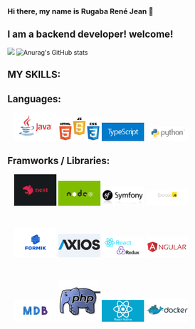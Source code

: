 ### Hi there, my name is Rugaba René Jean 👋

## I am a backend developer! welcome!
![](https://github-profile-summary-cards.vercel.app/api/cards/profile-details?username=ReneRugaba&theme=monokai)
![Anurag's GitHub stats](https://github-readme-stats.vercel.app/api?username=ReneRugaba&theme=calm&show_icons=true)



## MY SKILLS:

## Languages:
<div  style="margin: 15px" width="100%">
<img  width="20%" src="https://github.com/ReneRugaba/ReneRugaba/blob/main/img/java-logo.jpg"/>
<img  width="20%" src="https://github.com/ReneRugaba/ReneRugaba/blob/main/img/html-css-js.jpg"/>
<img  width="20%" src="https://github.com/ReneRugaba/ReneRugaba/blob/main/img/typescript.png"/>
<img  width="20%" src="https://github.com/ReneRugaba/ReneRugaba/blob/main/img/PY.png"/>
</div>

## Framworks / Libraries:

<div  style="margin: 15px" width="100%">
<img width="20%"  width="100px" src="https://github.com/ReneRugaba/ReneRugaba/blob/main/img/nest.png"/>
<img width="20%"  width="130px" src="https://github.com/ReneRugaba/ReneRugaba/blob/main/img/0%20T6tdupZFishq1o5t.png"/>
<img width="20%"  src="https://github.com/ReneRugaba/ReneRugaba/blob/main/img/SYMF.jpg"/>
<img width="20%"  width="130px" src="https://github.com/ReneRugaba/ReneRugaba/blob/main/img/express.png"/>

</div>
<br>
<div style="margin: 15px" width="100%">
<img  width="20%" src="https://github.com/ReneRugaba/ReneRugaba/blob/main/img/Formik-1.png"/>
<img  width="20%" src="https://github.com/ReneRugaba/ReneRugaba/blob/main/img/axios1.png"/>
<img  width="20%" src="https://github.com/ReneRugaba/ReneRugaba/blob/main/img/REACT.png"/>
<img  width="20%" src="https://github.com/ReneRugaba/ReneRugaba/blob/main/img/ANGULAR.png"/>

</div>
<br>
<div  style="margin: 15px" width="100%">
<img  width="20%" src="https://github.com/ReneRugaba/ReneRugaba/blob/main/img/MDB.jpg"/>
<img  width="20%" src="https://github.com/ReneRugaba/ReneRugaba/blob/main/img/astuces-php1.jpg"/>
<img  width="20%" src="https://github.com/ReneRugaba/ReneRugaba/blob/main/img/react-native-workshop (1).jpg"/>
<img  width="20%" src="https://github.com/ReneRugaba/ReneRugaba/blob/main/img/Logo-Docker.jpg"/>
</div>

